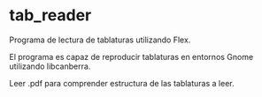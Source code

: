# tab_reader

Programa de lectura de tablaturas utilizando Flex.

El programa es capaz de reproducir tablaturas en entornos Gnome utilizando libcanberra.

Leer .pdf para comprender estructura de las tablaturas a leer.
